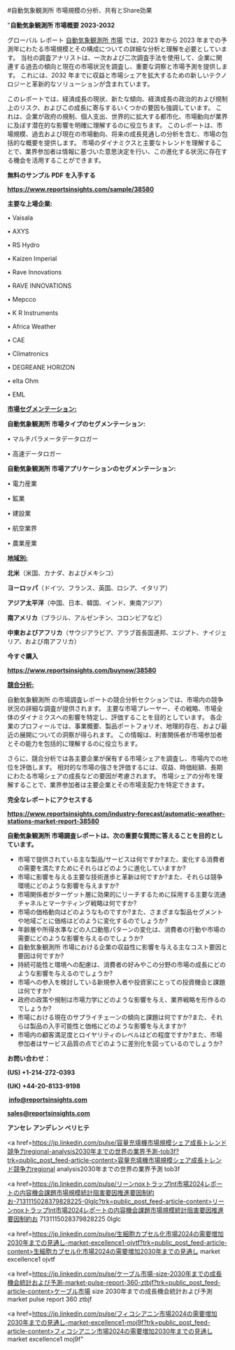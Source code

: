 #自動気象観測所 市場規模の分析、共有とShare効果

"<strong>自動気象観測所 市場概要 2023-2032</strong>

グローバル レポート <a href=https://www.reportsinsights.com/sample/38580>自動気象観測所 市場</a> では、2023 年から 2023 年までの予測年にわたる市場規模とその構成についての詳細な分析と理解を必要としています。 当社の調査アナリストは、一次および二次調査手法を使用して、企業に関連する過去の傾向と現在の市場状況を調査し、重要な洞察と市場予測を提供します。 これには、2032 年までに収益と市場シェアを拡大​​するための新しいテクノロジーと革新的なソリューションが含まれています。

このレポートでは、経済成長の現状、新たな傾向、経済成長の政治的および規制上のリスク、およびこの成長に寄与するいくつかの要因も強調しています。 これは、企業が政府の規制、個人支出、世界的に拡大する都市化、市場動向が業界に及ぼす潜在的な影響を明確に理解するのに役立ちます。 このレポートは、市場規模、過去および現在の市場動向、将来の成長見通しの分析を含む、市場の包括的な概要を提供します。 市場のダイナミクスと主要なトレンドを理解することで、業界参加者は情報に基づいた意思決定を行い、この進化する状況に存在する機会を活用することができます。

<strong><b>無料のサンプル PDF を入手する</b></strong>

<a href=https://www.reportsinsights.com/sample/38580><strong><u>https://www.reportsinsights.com/sample/38580</u></strong></a>

<strong>主要な上場企業:</strong>

• Vaisala

• AXYS

• RS Hydro

• Kaizen Imperial

• Rave Innovations

• RAVE INNOVATIONS

• Mepcco

• K R Instruments

• Africa Weather

• CAE

• Climatronics

• DEGREANE HORIZON

• elta Ohm

• EML

<strong><u>市場セグメンテーション</u></strong><strong><u>:</u></strong>

<strong>自動気象観測所 市場タイプのセグメンテーション:</strong>

• マルチパラメータデータロガー

• 高速データロガー

<strong>自動気象観測所 市場アプリケーションのセグメンテーション:</strong>

• 電力産業

• 鉱業

• 建設業

• 航空業界

• 農業産業

<strong><u>地域別</u></strong><strong><u>:</u></strong>

<strong>北米</strong>（米国、カナダ、およびメキシコ）

<strong>ヨーロッパ</strong>（ドイツ、フランス、英国、ロシア、イタリア）

<strong>アジア太平洋</strong>（中国、日本、韓国、インド、東南アジア）

<strong>南アメリカ</strong>（ブラジル、アルゼンチン、コロンビアなど）

<strong>中東およびアフリカ</strong>（サウジアラビア、アラブ首長国連邦、エジプト、ナイジェリア、および南アフリカ）

<strong>今すぐ購入</strong>

<a href=https://www.reportsinsights.com/buynow/38580><strong><u>https://www.reportsinsights.com/buynow/38580</u></strong></a>

<strong><u>競合分析:</u></strong>

自動気象観測所 の市場調査レポートの競合分析セクションでは、市場内の競争状況の詳細な調査が提供されます。 主要な市場プレーヤー、その戦略、市場全体のダイナミクスへの影響を特定し、評価することを目的としています。 各企業のプロフィールでは、事業概要、製品ポートフォリオ、地理的存在、および最近の展開についての洞察が得られます。 この情報は、利害関係者が市場参加者とその能力を包括的に理解するのに役立ちます。

さらに、競合分析では各主要企業が保有する市場シェアを調査し、市場内での地位を評価します。 相対的な市場の強さを評価するには、収益、時価総額、長期にわたる市場シェアの成長などの要因が考慮されます。 市場シェアの分布を理解することで、業界参加者は主要企業とその市場支配力を特定できます。

<strong>完全なレポートにアクセスする</strong>

<a href=https://www.reportsinsights.com/industry-forecast/automatic-weather-stations-market-report-38580><strong><u><b>https://www.reportsinsights.com/industry-forecast/automatic-weather-stations-market-report-38580</b></u></strong></a>

<strong><b>自動気象観測所 市場調査レポートは、次の重要な質問に答えることを目的としています。</b></strong>
<ul>
  <li>市場で提供されている主な製品/サービスは何ですか?また、変化する消費者の需要を満たすためにそれらはどのように進化していますか?</li>
  <li>市場に影響を与える主要な技術進歩と革新は何ですか?また、それらは競争環境にどのような影響を与えますか?</li>
  <li>市場関係者がターゲット層に効果的にリーチするために採用する主要な流通チャネルとマーケティング戦略は何ですか?</li>
  <li>市場の価格動向はどのようなものですか?また、さまざまな製品セグメントや地域ごとに価格はどのように変化するのでしょうか?</li>
  <li>年齢層や所得水準などの人口動態パターンの変化は、消費者の行動や市場の需要にどのような影響を与えるのでしょうか?</li>
  <li>自動気象観測所 市場における企業の収益性に影響を与える主なコスト要因と要因は何ですか?</li>
  <li>持続可能性と環境への配慮は、消費者の好みやこの分野の市場の成長にどのような影響を与えるのでしょうか?</li>
  <li>市場への参入を検討している新規参入者や投資家にとっての投資機会と課題は何ですか?</li>
  <li>政府の政策や規制は市場力学にどのような影響を与え、業界戦略を形作るのでしょうか?</li>
  <li>市場における現在のサプライチェーンの傾向と課題は何ですか?また、それらは製品の入手可能性と価格にどのような影響を与えますか?</li>
  <li>市場内の顧客満足度とロイヤリティのレベルはどの程度ですか?また、市場参加者はサービス品質の点でどのように差別化を図っているのでしょうか?</li>
</ul>
<strong>お問い合わせ：</strong>

<strong>(US) +1-214-272-0393</strong>

<strong>(UK) +44-20-8133-9198</strong>

<strong> </strong><a href=info@reportsinsights.com><strong><u>info@reportsinsights.com</u></strong></a>

<a href=sales@reportsinsights.com><strong><u>sales@reportsinsights.com</u></strong></a>

<strong>アンセレ アンデレン ベリヒテ</strong>

<a href=https://jp.linkedin.com/pulse/容量充填機市場規模シェア成長トレンド競争力regional-analysis2030年までの世界の業界予測-tob3f?trk=public_post_feed-article-content>容量充填機市場規模シェア成長トレンド競争力regional analysis2030年までの世界の業界予測 tob3f</a>

<a href=https://jp.linkedin.com/pulse/リーンnoxトラップlnt市場2024レポートの内容機会課題市場規模統計阻害要因推進要因制約お-7131115028379828225-0lglc?trk=public_post_feed-article-content>リーンnoxトラップlnt市場2024レポートの内容機会課題市場規模統計阻害要因推進要因制約お 7131115028379828225 0lglc</a>

<a href=https://jp.linkedin.com/pulse/生細胞カプセル化市場2024の需要増加2030年までの見通し-market-excellence1-ojvtf?trk=public_post_feed-article-content>生細胞カプセル化市場2024の需要増加2030年までの見通し market excellence1 ojvtf</a>

<a href=https://jp.linkedin.com/pulse/ケーブル市場-size-2030年までの成長機会統計および予測-market-pulse-report-360-ztbjf?trk=public_post_feed-article-content>ケーブル市場 size 2030年までの成長機会統計および予測 market pulse report 360 ztbjf</a>

<a href=https://jp.linkedin.com/pulse/フィコシアニン市場2024の需要増加2030年までの見通し-market-excellence1-moj9f?trk=public_post_feed-article-content>フィコシアニン市場2024の需要増加2030年までの見通し market excellence1 moj9f</a>"
